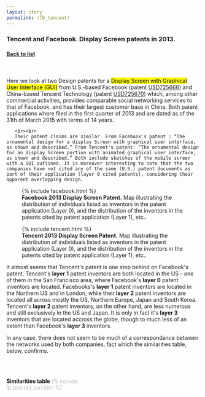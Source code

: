 ```yaml
---
layout: story
permalink: /fb_tencent/
---
```


   <div class="story-text">
	   <h3>
	      Tencent and Facebook. Display Screen patents in 2013.
	   </h3>
	   <h4>
	      <A class="page-link" href="{{ "/story" | relative_url }}#anchor-list">Back to list</A>
	   </h4>
	   <br><br>
       Here we look at two Design patents for a <mark>Display Screen with Graphical User Interface (GUI)</mark> from U.S.-based Facebook (patent <a class="page-link" href="https://patents.google.com/patent/USD725666S1/en?oq=USD725666">USD725666</a>) and China-based Tencent Technology (patent <a class="page-link" href="https://patents.google.com/patent/USD725670S1/en?oq=USD725670">USD725670</a>) which, among other commercial activities, provides comparable social networking services to that of Facebook, and has their largest customer base in China. Both patent applications where filed in the first quarter of 2013 and are dated as of the 31th of March 2015 with terms of 14 years.

       <br><br>
       Their patent claims are similar. From Facebook's patent : “The ornamental design for a display Screen with graphical user interface, as shown and described.” From Tencent's patent: “The ornamental design for an display Screen portion with animated graphical user interface, as shown and described.” Both include sketches of the mobile screen with a GUI outlined. It is moreover interesting to note that the two companies have not cited any of the same (U.S.) patent documents as part of their application (layer 0 cited patents), considering their apparent overlapping design.
   </div>
 
   <div class="story-figure">
      <figure>
      {% include facebook.html %}
      <figcaption> <b>Facebook 2013 Display Screen Patent.</b> Map illustrating the distribution of individuals listed as inventors in the patent application (Layer 0), and the distribution of the inventors in the patents cited by patent application (Layer 1), etc.. </figcaption>
      </figure>
   </div>
   
   <div class="story-text">
   </div>

   <div class="story-figure">
      <figure>
      {% include tencent.html %}
      <figcaption> <b>Tencent 2013 Display Screen Patent.</b> Map illustrating the distribution of individuals listed as inventors in the patent application (Layer 0), and the distribution of the inventors in the patents cited by patent application (Layer 1), etc.. </figcaption>
      </figure>
      
      
   <div class="story-text">
   
   It almost seems that Tencent's patent is one step behind on Facebook's patent. Tencent's <b>layer 1</b> patent inventors are both located in the US - one of them in the San Francisco area, where Facebook's <b>layer 0</b> patent inventors are located. Facebooks's <b>layer 1</b> patent inventors are located in the Northern US and in London, while their <b>layer 2</b> patent inventors are located all across mostly the US, Northern Europe, Japan and South Korea. Tencent's <b>layer 2</b> patent inventors, on the other hand, are less numerous and still exclusively in the US and Japan. It is only in fact it's <b>layer 3</b> inventors that are located accross the globe, though to much less of an extent than Facebook's <b>layer 3</b> inventors.
   
   In any case, there does not seem to be much of a correspondance between the networks used by both companies, fact which the similarities table, below, confirms.
   
   <br><br>
   <div style="height:500px; font-weight: 20; width:200px">
      <caption> <b>Similarities table</b></caption>
      {% include fb_tencent_sim.html %} 
   </div> 
   </div>
